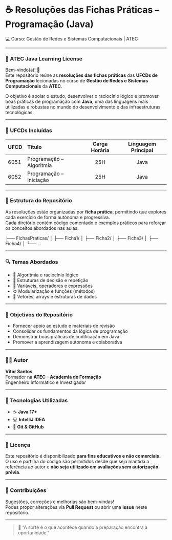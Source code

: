 # ☕ Resoluções das Fichas Práticas – Programação (Java)
💻 Curso: Gestão de Redes e Sistemas Computacionais | ATEC

---

### 🧠 ATEC Java Learning License

Bem-vindo(a)! 👋  
Este repositório reúne as **resoluções das fichas práticas** das **UFCDs de Programação** lecionadas no curso de **Gestão de Redes e Sistemas Computacionais** da **ATEC**.

O objetivo é apoiar o estudo, desenvolver o raciocínio lógico e promover boas práticas de programação com **Java**, uma das linguagens mais utilizadas e robustas no mundo do desenvolvimento e das infraestruturas tecnológicas.

---

### 🧩 UFCDs Incluídas

| UFCD  | Título | Carga Horária | Linguagem Principal |
|:------|:----------------------------------|:----------------:|:------------------:|
| 6051  | Programação – Algoritmia          | 25H              | Java               |
| 6052  | Programação – Iniciação           | 25H              | Java               |

---

### 📂 Estrutura do Repositório

As resoluções estão organizadas por **ficha prática**, permitindo que explores cada exercício de forma autónoma e progressiva.  
Cada diretório contém código comentado e exemplos práticos para reforçar os conceitos abordados nas aulas.

├── FichasPraticas/
│ ├── Ficha1/
│ ├── Ficha2/
│ ├── Ficha3/
│ ├── Ficha4/
│ └── ...

---

### 🔍 Temas Abordados

- 🧠 Algoritmia e raciocínio lógico  
- 🔁 Estruturas de decisão e repetição  
- 🧮 Variáveis, operadores e expressões  
- ⚙️ Modularização e funções (métodos)  
- 🧱 Vetores, arrays e estruturas de dados 

---

### 🎯 Objetivos do Repositório

- Fornecer apoio ao estudo e materiais de revisão  
- Consolidar os fundamentos da lógica de programação  
- Demonstrar boas práticas de codificação em Java  
- Promover a aprendizagem autónoma e colaborativa  

---

### 🧑‍🏫 Autor

**Vitor Santos**  
Formador na **ATEC – Academia de Formação**  
Engenheiro Informático e Investigador  

---

### 🧰 Tecnologias Utilizadas

- ☕ **Java 17+**  
- 💻 **IntelliJ IDEA**  
- 🧩 **Git & GitHub**

---

### 📄 Licença

Este repositório é disponibilizado **para fins educativos e não comerciais**.  
O uso e partilha do código são permitidos desde que seja mantida a referência ao autor e **não seja utilizado em avaliações sem autorização prévia**.

---

### 💬 Contribuições

Sugestões, correções e melhorias são bem-vindas!  
Podes propor alterações via **Pull Request** ou abrir uma **Issue** neste repositório.

---

> 📘 “A sorte é o que acontece quando a preparação encontra a oportunidade.”  
